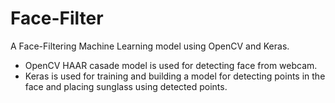 # Face-Filter
A Face-Filtering Machine Learning model using OpenCV and Keras.

- OpenCV HAAR casade model is used for detecting face from webcam.
- Keras is used for training and building a model for detecting points in the face and placing sunglass using detected points.
